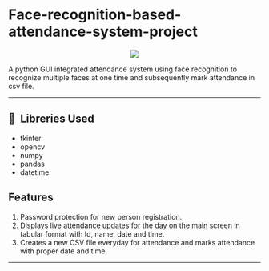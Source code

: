

# Face-recognition-based-attendance-system-project
<p align="center">
  <img src="http://ForTheBadge.com/images/badges/made-with-python.svg">
</p>

A python GUI integrated attendance system using face recognition to recognize multiple faces at one time and subsequently mark attendance in csv file.

---

<h2> 🚀 &nbsp;Libreries Used</h2>
<ul>
  <li>tkinter</li>
  <li>opencv</li>
  <li>numpy</li>
  <li>pandas</li>
  <li>datetime</li>
</ul>

## Features
1) Password protection for new person registration.
2) Displays live attendance updates for the day on the main screen in tabular format with Id, name, date and time.
3) Creates a new CSV file everyday for attendance and marks attendance with proper date and time.

---

